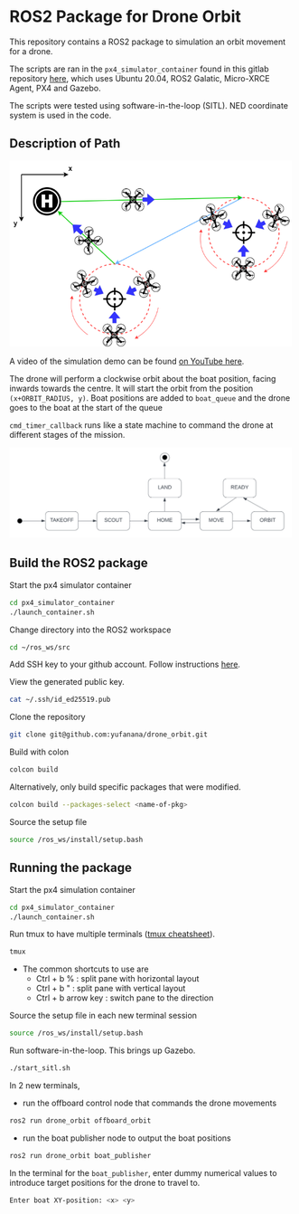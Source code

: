 # ROS2 Package for Drone Orbit

This repository contains a ROS2 package to simulation an orbit movement for a drone.

The scripts are ran in the `px4_simulator_container` found in this gitlab repository [here](https://gitlab.gbar.dtu.dk/DTU-AUT/34757-uas/px4_simulator_container), which uses Ubuntu 20.04, ROS2 Galatic, Micro-XRCE Agent, PX4 and Gazebo.

The scripts were tested using software-in-the-loop (SITL). NED coordinate system is used in the code.

## Description of Path

<img src="docs/drone-tradjectory.png" width="500">

A video of the simulation demo can be found [on YouTube here](https://youtu.be/A16FTK1mKx8).

The drone will perform a clockwise orbit about the boat position, facing inwards towards the centre. It will start the orbit from the position `(x+ORBIT_RADIUS, y)`. Boat positions are added to `boat_queue` and the drone goes to the boat at the start of the queue

`cmd_timer_callback` runs like a state machine to command the drone at different stages of the mission.

<img src="docs/drone-sm.png" width="500">

## Build the ROS2 package

Start the px4 simulator container

```bash
cd px4_simulator_container
./launch_container.sh
```

Change directory into the ROS2 workspace

```bash
cd ~/ros_ws/src
```

Add SSH key to your github account. Follow instructions [here](https://docs.github.com/en/authentication/connecting-to-github-with-ssh/generating-a-new-ssh-key-and-adding-it-to-the-ssh-agent).

View the generated public key.

```bash
cat ~/.ssh/id_ed25519.pub
```

Clone the repository

```bash
git clone git@github.com:yufanana/drone_orbit.git
```

Build with colon

```bash
colcon build
```

Alternatively, only build specific packages that were modified.

```bash
colcon build --packages-select <name-of-pkg>
```

Source the setup file

```bash
source /ros_ws/install/setup.bash
```

## Running the package

Start the px4 simulation container

```bash
cd px4_simulator_container
./launch_container.sh
```

Run tmux to have multiple terminals ([tmux cheatsheet](https://tmuxcheatsheet.com/)).

```bash
tmux
```

- The common shortcuts to use are
  - Ctrl + b   %          : split pane with horizontal layout
  - Ctrl + b   "          : split pane with vertical layout
  - Ctrl + b   arrow key  : switch pane to the direction 

Source the setup file in each new terminal session

```bash
source /ros_ws/install/setup.bash
```

Run software-in-the-loop. This brings up Gazebo.

```bash
./start_sitl.sh
```

In 2 new terminals,
- run the offboard control node that commands the drone movements

```bash
ros2 run drone_orbit offboard_orbit
```

- run the boat publisher node to output the boat positions

```bash
ros2 run drone_orbit boat_publisher
```

In the terminal for the `boat_publisher`, enter dummy numerical values to introduce target positions for the drone to travel to.

```bash
Enter boat XY-position: <x> <y>
```
